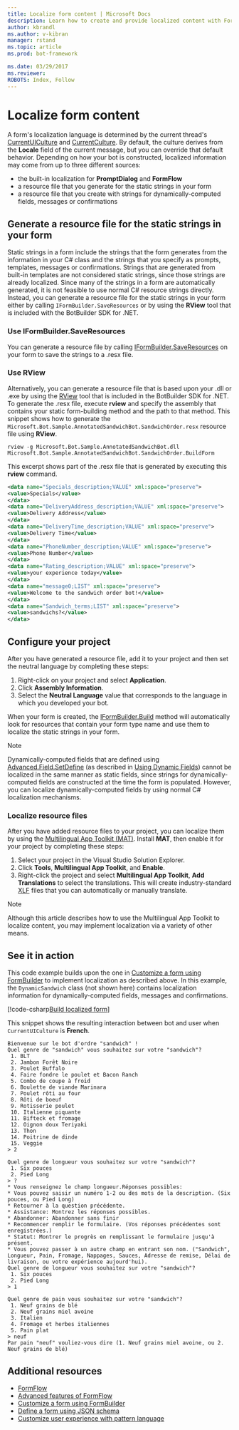 ```yaml
---
title: Localize form content | Microsoft Docs
description: Learn how to create and provide localized content with FormFlow and the Bot Builder SDK for .NET.
author: kbrandl
ms.author: v-kibran
manager: rstand
ms.topic: article
ms.prod: bot-framework

ms.date: 03/29/2017
ms.reviewer:
ROBOTS: Index, Follow
---
```


# Localize form content

A form's localization language is determined by the current thread's [CurrentUICulture](https://msdn.microsoft.com/en-us/library/system.threading.thread.currentuiculture(v=vs.110).aspx) and [CurrentCulture](https://msdn.microsoft.com/en-us/library/system.threading.thread.currentculture(v=vs.110).aspx). 
By default, the culture derives from the **Locale** field of the current message, but you can 
override that default behavior. 
Depending on how your bot is constructed, localized information may come from up to three different sources:

- the built-in localization for **PromptDialog** and **FormFlow**
- a resource file that you generate for the static strings in your form
- a resource file that you create with strings for dynamically-computed fields, messages or confirmations

## Generate a resource file for the static strings in your form

Static strings in a form include the strings that the form generates from the information in your C# class 
and the strings that you specify as prompts, templates, messages or confirmations. 
Strings that are generated from built-in templates are not considered static strings, since those strings are already localized. 
Since many of the strings in a form are automatically generated, it is not feasible to use normal C# resource strings directly. 
Instead, you can generate a resource file for the static strings in your form either by calling 
`IFormBuilder.SaveResources` or by using the **RView** tool that is included with the BotBuilder SDK for .NET.

### Use IFormBuilder.SaveResources

You can generate a resource file by 
calling [IFormBuilder.SaveResources][saveResources] on your form to save the strings to a .resx file.

### Use RView

Alternatively, you can generate a resource file that is based upon your .dll or .exe by using 
the <a href="https://github.com/Microsoft/BotBuilder/tree/master/CSharp/Tools/RView" target="_blank">RView</a> 
tool that is included in the BotBuilder SDK for .NET. 
To generate the .resx file, execute **rview** and specify the assembly that contains your static form-building method and the path to that method. 
This snippet shows how to generate the `Microsoft.Bot.Sample.AnnotatedSandwichBot.SandwichOrder.resx` resource file using **RView**. 

```
rview -g Microsoft.Bot.Sample.AnnotatedSandwichBot.dll Microsoft.Bot.Sample.AnnotatedSandwichBot.SandwichOrder.BuildForm
```

This excerpt shows part of the .resx file that is generated by executing this **rview** command.

```xml
<data name="Specials_description;VALUE" xml:space="preserve">
<value>Specials</value>
</data>
<data name="DeliveryAddress_description;VALUE" xml:space="preserve">
<value>Delivery Address</value>
</data>
<data name="DeliveryTime_description;VALUE" xml:space="preserve">
<value>Delivery Time</value>
</data>
<data name="PhoneNumber_description;VALUE" xml:space="preserve">
<value>Phone Number</value>
</data>
<data name="Rating_description;VALUE" xml:space="preserve">
<value>your experience today</value>
</data>
<data name="message0;LIST" xml:space="preserve">
<value>Welcome to the sandwich order bot!</value>
</data>
<data name="Sandwich_terms;LIST" xml:space="preserve">
<value>sandwichs?</value>
</data>
```

## Configure your project

After you have generated a resource file, add it to your project and then set the neutral language by 
completing these steps: 

1. Right-click on your project and select **Application**.
2. Click **Assembly Information**.
3. Select the **Neutral Language** value that corresponds to the language in which you developed your bot.

When your form is created, the [IFormBuilder.Build][build] method will automatically look for resources that contain your form type name and use them to localize the static strings in your form. 

> [!NOTE]
> Dynamically-computed fields that are defined using [Advanced.Field.SetDefine][setDefine] 
> (as described in [Using Dynamic Fields](formflow-formbuilder.md)) 
> cannot be localized in the same manner as static fields, 
> since strings for dynamically-computed fields are constructed at the time the form is populated. 
> However, you can localize dynamically-computed fields by using normal C# localization mechanisms.

### Localize resource files 

After you have added resource files to your project, you can localize them by using the 
<a href="https://developer.microsoft.com/en-us/windows/develop/multilingual-app-toolkit" target="_blank">Multilingual App Toolkit (MAT)</a>. 
Install **MAT**, then enable it for your project by completing these steps:

1. Select your project in the Visual Studio Solution Explorer.
2. Click **Tools**, **Multilingual App Toolkit**, and **Enable**.
3. Right-click the project and select **Multilingual App Toolkit**, **Add Translations** to select the translations. This will create industry-standard <a href="https://en.wikipedia.org/wiki/XLIFF" target="_blank">XLF</a> files that you can automatically or manually translate.

> [!NOTE]
> Although this article describes how to use the Multilingual App Toolkit to localize content, 
> you may implement localization via a variety of other means.

## See it in action

This code example builds upon the one in [Customize a form using FormBuilder](formflow-formbuilder.md) to implement localization as described above. 
In this example, the `DynamicSandwich` class (not shown here) contains localization information for 
dynamically-computed fields, messages and confirmations.

[!code-csharp[Build localized form](~/includes/code/dotnet-formflow-localize.cs#buildLocalizedForm)]

This snippet shows the resulting interaction between bot and user when `CurrentUICulture` is **French**.

```
Bienvenue sur le bot d'ordre "sandwich" !
Quel genre de "sandwich" vous souhaitez sur votre "sandwich"?
 1. BLT
 2. Jambon Forêt Noire
 3. Poulet Buffalo
 4. Faire fondre le poulet et Bacon Ranch
 5. Combo de coupe à froid
 6. Boulette de viande Marinara
 7. Poulet rôti au four
 8. Rôti de boeuf
 9. Rotisserie poulet
 10. Italienne piquante
 11. Bifteck et fromage
 12. Oignon doux Teriyaki
 13. Thon
 14. Poitrine de dinde
 15. Veggie
> 2

Quel genre de longueur vous souhaitez sur votre "sandwich"?
 1. Six pouces
 2. Pied Long
> ?
* Vous renseignez le champ longueur.Réponses possibles:
* Vous pouvez saisir un numéro 1-2 ou des mots de la description. (Six pouces, ou Pied Long)
* Retourner à la question précédente.
* Assistance: Montrez les réponses possibles.
* Abandonner: Abandonner sans finir
* Recommencer remplir le formulaire. (Vos réponses précédentes sont enregistrées.)
* Statut: Montrer le progrès en remplissant le formulaire jusqu'à présent.
* Vous pouvez passer à un autre champ en entrant son nom. ("Sandwich", Longueur, Pain, Fromage, Nappages, Sauces, Adresse de remise, Délai de livraison, ou votre expérience aujourd'hui).
Quel genre de longueur vous souhaitez sur votre "sandwich"?
 1. Six pouces
 2. Pied Long
> 1

Quel genre de pain vous souhaitez sur votre "sandwich"?
 1. Neuf grains de blé
 2. Neuf grains miel avoine
 3. Italien
 4. Fromage et herbes italiennes
 5. Pain plat
> neuf
Par pain "neuf" vouliez-vous dire (1. Neuf grains miel avoine, ou 2. Neuf grains de blé)
```

## Additional resources

- [FormFlow](~/dotnet/formflow.md)
- [Advanced features of FormFlow](~/dotnet/formflow-advanced.md)
- [Customize a form using FormBuilder](~/dotnet/formflow-formbuilder.md)
- [Define a form using JSON schema](~/dotnet/formflow-json-schema.md)
- [Customize user experience with pattern language](~/dotnet/formflow-pattern-language.md)

[build]: https://docs.botframework.com/en-us/csharp/builder/sdkreference/d4/d1c/interface_microsoft_1_1_bot_1_1_builder_1_1_form_flow_1_1_i_form_builder.html#aff9c6f19d725d19c23904d2e44c8daed 

[setDefine]: https://docs.botframework.com/en-us/csharp/builder/sdkreference/d2/d1b/class_microsoft_1_1_bot_1_1_builder_1_1_form_flow_1_1_advanced_1_1_field.html#a28233c49a6abf58c2397bd397151278a

[saveResources]: https://docs.botframework.com/en-us/csharp/builder/sdkreference/d8/d45/class_microsoft_1_1_bot_1_1_builder_1_1_form_flow_1_1_i_form.html#a6d6737133a2dcae9ffbb713db8d3399f